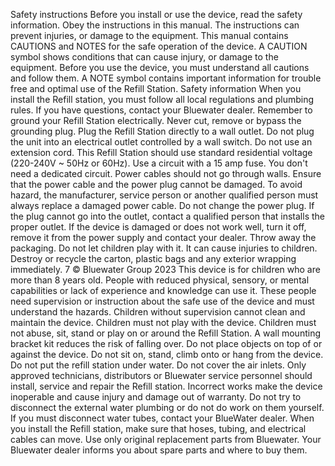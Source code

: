 Safety instructions Before you install or use the device, read the safety information. Obey the instructions in this manual. The instructions can prevent injuries, or damage to the equipment. This manual contains CAUTIONS and NOTES for the safe operation of the device. A CAUTION symbol shows conditions that can cause injury, or damage to the equipment. Before you use the device, you must understand all cautions and follow them. A NOTE symbol contains important information for trouble free and optimal use of the Refill Station. Safety information When you install the Refill station, you must follow all local regulations and plumbing rules. If you have questions, contact your Bluewater dealer. Remember to ground your Refill Station electrically. Never cut, remove or bypass the grounding plug. Plug the Refill Station  directly to a wall outlet. Do not plug the unit into an electrical outlet controlled by a wall switch. Do not use an extension cord. This Refill Station should use standard residential voltage (220-240V ~ 50Hz or 60Hz). Use a circuit with a 15 amp fuse. You don't need a dedicated circuit. Power cables should not go through walls. Ensure that the power cable and the power plug cannot be damaged. To avoid hazard, the manufacturer, service person or another qualified person must always replace a damaged power cable. Do not change the power plug. If the plug cannot go into the outlet, contact a qualified person that installs the proper outlet. If the device is damaged or does not work well, turn it off, remove it from the power supply and contact your dealer. Throw away the packaging. Do not let children play with it. It can cause injuries to children. Destroy or recycle the carton, plastic bags and any exterior wrapping immediately. 7 © Bluewater Group 2023 This device is for children who are more than 8 years old. People with reduced physical, sensory, or mental capabilities or lack of experience and knowledge can use it. These people need supervision or instruction about the safe use of the device and must understand the hazards. Children without supervision cannot clean and maintain the device. Children must not play with the device. Children must not abuse, sit, stand or play on or around the Refill Station. A wall mounting bracket kit reduces the risk of falling over. Do not place objects on top of or against the device. Do not sit on, stand, climb onto or hang from the device. Do not put the refill station under water. Do not cover the air inlets. Only approved technicians, distributors or Bluewater service personnel should install, service and repair the Refill station. Incorrect works make the device inoperable and cause injury and damage out of warranty. Do not try to disconnect the external water plumbing or do not do work on them yourself. If you must disconnect water tubes, contact your BlueWater dealer. When you install the Refill station, make sure that hoses, tubing, and electrical cables can move. Use only original replacement parts from Bluewater. Your Bluewater dealer informs you about spare parts and where to buy them.
